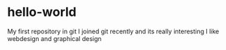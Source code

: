 # hello-world
My first repository in git
I joined git recently and its really interesting
I like webdesign and graphical design
